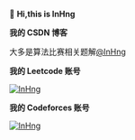 👋 **Hi,this is InHng**

**我的 CSDN 博客**

大多是算法比赛相关题解[@InHng](https://blog.csdn.net/m0_70675786?spm=1000.2115.3001.5343)

**我的 Leetcode 账号**

[![InHng](https://img.shields.io/badge/InHng-1914-violet?style=for-the-badge)](https://leetcode.cn/u/inhng/)

**我的 Codeforces 账号**

[![InHng](https://img.shields.io/badge/InHng-Specialist%201516-cyan?style=for-the-badge)](https://codeforces.com/profile/InHng)

